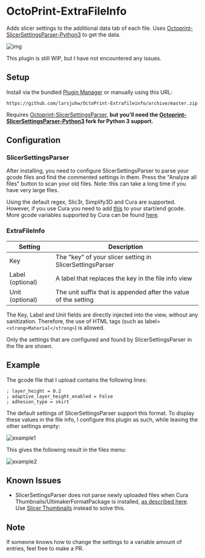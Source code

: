 # OctoPrint-ExtraFileInfo
Adds slicer settings to the additional data tab of each file. Uses [Octoprint-SlicerSettingsParser-Python3](https://github.com/Rob4226/OctoPrint-SlicerSettingsParser-Python3) to get the data.

![img](https://user-images.githubusercontent.com/39745476/166110980-ca65be31-cba5-4fcd-aba4-c384fdc39366.png)

This plugin is still WIP, but I have not encountered any issues.

## Setup

Install via the bundled [Plugin Manager](https://docs.octoprint.org/en/master/bundledplugins/pluginmanager.html)
or manually using this URL:

    https://github.com/larsjuhw/OctoPrint-Extrafileinfo/archive/master.zip

Requires [Octoprint-SlicerSettingsParser](https://github.com/tjjfvi/OctoPrint-SlicerSettingsParser), **but you'll need the [Octoprint-SlicerSettingsParser-Python3](https://github.com/Rob4226/OctoPrint-SlicerSettingsParser-Python3) fork for Python 3 support.**


## Configuration

### SlicerSettingsParser
After installing, you need to configure SlicerSettingsParser to parse your gcode files and find the commented settings in them. Press the "Analyze all files" button to scan your old files. Note: this can take a long time if you have very large files.

Using the default regex, Slic3r, Simplify3D and Cura are supported. However, if you use Cura you need to add [this](https://gist.github.com/tjjfvi/75210b2ed20ed194d6eab48bf70c4f12) to your start/end gcode. More gcode variables supported by Cura can be found [here](http://files.fieldofview.com/cura/Replacement_Patterns.html).

### ExtraFileInfo

| **Setting**      	| **Description**                                                 	|
|------------------	|-----------------------------------------------------------------	|
| Key              	| The "key" of your slicer setting in SlicerSettingsParser        	|
| Label (optional) 	| A label that replaces the key in the file info view             	|
| Unit (optional)  	| The unit suffix that is appended after the value of the setting 	|

The Key, Label and Unit fields are directly injected into the view, without any sanitization. Therefore, the use of HTML tags (such as label=`<strong>Material</strong>`) is allowed.

Only the settings that are configured and found by SlicerSettingsParser in the file are shown.


## Example

The gcode file that I upload contains the following lines:

```
; layer_height = 0.2
; adaptive_layer_height_enabled = False
; adhesion_type = skirt
```
The default settings of SlicerSettingsParser support this format. To display these values in the file info, I configure this plugin as such, while leaving the other settings empty:

![example1](https://user-images.githubusercontent.com/39745476/167319682-c213b3aa-f246-42a7-abbd-f5d5a8b4d76a.png)

This gives the following result in the files menu:

![example2](https://user-images.githubusercontent.com/39745476/167319851-153a04f6-fa25-4d85-8c32-e2345b508635.png)


## Known Issues

* SlicerSettingsParser does not parse newly uploaded files when Cura Thumbnails/UltimakerFormatPackage is installed, [as described here](https://github.com/tjjfvi/OctoPrint-SlicerSettingsParser/issues/7). Use [Slicer Thumbnails](https://plugins.octoprint.org/plugins/prusaslicerthumbnails/#cura) instead to solve this.

## Note
If someone knows how to change the settings to a variable amount of entries, feel free to make a PR.
